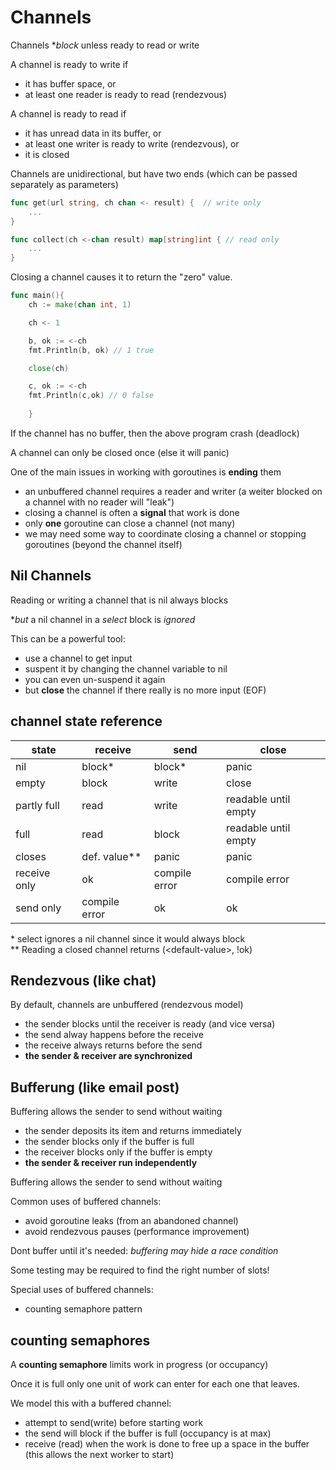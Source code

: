 # Channels

Channels **block* unless ready to read or write

A channel is ready to write if
* it has buffer space, or
* at least one reader is ready to read (rendezvous)

A channel is ready to read if
* it has unread data in its buffer, or
* at least one writer is ready to write (rendezvous), or
* it is closed


Channels are unidirectional, but have two ends (which can be passed separately as parameters)

```go
func get(url string, ch chan <- result) {  // write only
    ...
}

func collect(ch <-chan result) map[string]int { // read only
    ...
}
```

Closing a channel causes it to return the "zero" value. 

```go
func main(){
    ch := make(chan int, 1)

    ch <- 1

    b, ok := <-ch
    fmt.Println(b, ok) // 1 true

    close(ch)

    c, ok := <-ch
    fmt.Println(c,ok) // 0 false
       
    }
```

If the channel has no buffer, then the above program crash (deadlock)

A channel can only be closed once (else it will panic)

One of the main issues in working with goroutines is **ending** them
* an unbuffered channel requires a reader and writer (a weiter blocked on a channel with no reader will "leak")
* closing a channel is often a **signal** that work is done
* only **one** goroutine can close a channel (not many)
* we may need some way to coordinate closing a channel or stopping goroutines (beyond the channel itself)

## Nil Channels

Reading or writing a channel that is nil always blocks

**but* a nil channel in a *select* block is *ignored*

This can be a powerful tool:
* use a channel to get input
* suspent it by changing the channel variable to nil
* you can even un-suspend it again
* but **close** the channel if there really is no more input (EOF)

## channel state reference

|state      | receive     | send      | close              |
| --------- | ----------- | --------- | ------------------ |
|nil        | block*      | block*    | panic              |
|empty      | block       | write     | close              |
|partly full|read         | write     | readable until empty|
|full       | read        | block     | readable until empty|
|closes     | def. value**|panic      | panic              |
|receive only|ok          |compile error| compile error    |
|send only  |compile error| ok        | ok                 |

\* select ignores a nil channel since it would always block \
\*\* Reading a closed channel returns (\<default-value\>, !ok)


## Rendezvous (like chat)

By default, channels are unbuffered (rendezvous model)

* the sender blocks until the receiver is ready (and vice versa)
* the send alway happens before the receive
* the receive always returns before the send
* **the sender & receiver are synchronized**

## Bufferung (like email post)

Buffering allows the sender to send without waiting

* the sender deposits its item and returns immediately
* the sender blocks only if the buffer is full
* the receiver blocks only if the buffer is empty
* **the sender & receiver run independently**

Buffering allows the sender to send without waiting

Common uses of buffered channels:
* avoid goroutine leaks (from an abandoned channel)
* avoid rendezvous pauses (performance improvement)

Dont buffer until it's needed: *buffering may hide a race condition*

Some testing may be required to find the right number of slots!

Special uses of buffered channels:
* counting semaphore pattern

## counting semaphores

A **counting semaphore** limits work in progress (or occupancy)

Once it is full only one unit of work can enter for each one that leaves. 

We model this with a buffered channel:
* attempt to send(write) before starting work
* the send will block if the buffer is full (occupancy is at max)
* receive (read) when the work is done to free up a space in the buffer (this allows the next worker to start)
